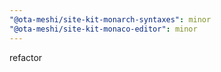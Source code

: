 ```yaml
---
"@ota-meshi/site-kit-monarch-syntaxes": minor
"@ota-meshi/site-kit-monaco-editor": minor
---
```


refactor
